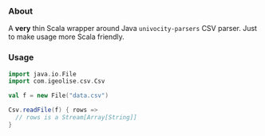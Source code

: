 ### About ###

A **very** thin Scala wrapper around Java `univocity-parsers` CSV parser.
Just to make usage more Scala friendly.

### Usage ###

```scala
import java.io.File
import com.igeolise.csv.Csv

val f = new File("data.csv")

Csv.readFile(f) { rows =>
  // rows is a Stream[Array[String]]
}
```
